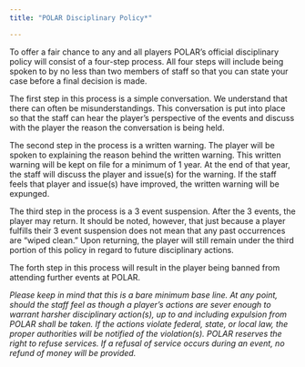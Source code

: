 ```yaml
---
title: "POLAR Disciplinary Policy*"

---
```


To offer a fair chance to any and all players POLAR’s official disciplinary policy will consist of a four-step process. All four steps will include being spoken to by no less than two members of staff so that you can state your case before a final decision is made.

The first step in this process is a simple conversation. We understand that there can often be misunderstandings. This conversation is put into place so that the staff can hear the player’s perspective of the events and discuss with the player the reason the conversation is being held. 

The second step in the process is a written warning. The player will be spoken to explaining the reason behind the written warning. This written warning will be kept on file for a minimum of 1 year. At the end of that year, the staff will discuss the player and issue(s) for the warning. If the staff feels that player and issue(s) have improved, the written warning will be expunged. 

The third step in the process is a 3 event suspension. After the 3 events, the player may return. It should be noted, however, that just because a player fulfills their 3 event suspension does not mean that any past occurrences are “wiped clean.” Upon returning, the player will still remain under the third portion of this policy in regard to future disciplinary actions. 

The forth step in this process will result in the player being banned from attending further events at POLAR. 

*Please keep in mind that this is a bare minimum base line. At any point, should the staff feel as though a player’s actions are sever enough to warrant harsher disciplinary action(s), up to and including expulsion from POLAR shall be taken. If the actions violate federal, state, or local law, the proper authorities will be notified of the violation(s). POLAR reserves the right to refuse services. If a refusal of service occurs during an event, no refund of money will be provided.*